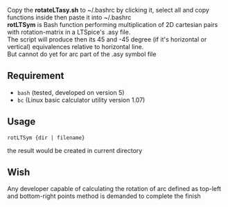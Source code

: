 Copy the **rotateLTasy.sh** to ~/.bashrc by clicking it, select all and copy functions inside then paste it into ~/.bashrc    
**rotLTSym** is Bash function performing multiplication of 2D cartesian pairs with rotation-matrix in a LTSpice's .asy file.   
The script will produce then its 45 and -45 degree (if it's horizontal or vertical) equivalences relative to horizontal line.   
But cannot do yet for arc part of the .asy symbol file 

## Requirement   
  - `bash` (tested, developed on version 5)  
  - `bc` (Linux basic calculator utility version 1.07)   

## Usage   

```
rotLTSym {dir | filename}
```
the result would be created in current directory


## Wish
Any developer capable of calculating the rotation of arc defined as top-left and bottom-right points method is demanded to complete the finish 
